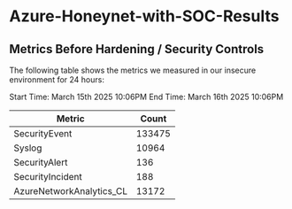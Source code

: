 # Azure-Honeynet-with-SOC-Results










## Metrics Before Hardening / Security Controls

The following table shows the metrics we measured in our insecure environment for 24 hours:

Start Time: March 15th 2025 10:06PM
End Time: March 16th 2025 10:06PM

| Metric                                        | Count        |
|-----------------------------------------------|----------------------------|
| SecurityEvent         | 133475|
| Syslog | 10964|
|SecurityAlert       | 136 |
| SecurityIncident     | 188 |
| AzureNetworkAnalytics_CL                  | 13172 |
